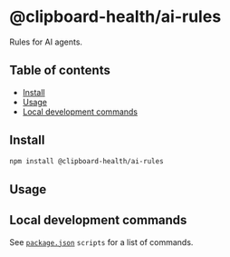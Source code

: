 # @clipboard-health/ai-rules <!-- omit from toc -->

Rules for AI agents.

## Table of contents <!-- omit from toc -->

- [Install](#install)
- [Usage](#usage)
- [Local development commands](#local-development-commands)

## Install

```bash
npm install @clipboard-health/ai-rules
```

## Usage

## Local development commands

See [`package.json`](./package.json) `scripts` for a list of commands.
